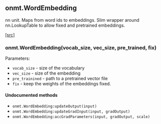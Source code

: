 <a name="onmt.WordEmbedding.dok"></a>


## onmt.WordEmbedding ##

 nn unit. Maps from word ids to embeddings. Slim wrapper around
nn.LookupTable to allow fixed and pretrained embeddings.


<a class="entityLink" href="https://github.com/opennmt/opennmt/blob/b8ee79ced285a1b7f5720f7e1473e4955a23e9f1/lib/onmt/WordEmbedding.lua#L16">[src]</a>
<a name="onmt.WordEmbedding"></a>


### onmt.WordEmbedding(vocab_size, vec_size, pre_trained, fix) ###


Parameters:

  * `vocab_size` - size of the vocabulary
  * `vec_size` - size of the embedding
  * `pre_trainined` - path to a pretrained vector file
  * `fix` - keep the weights of the embeddings fixed.



#### Undocumented methods ####

<a name="onmt.WordEmbedding:updateOutput"></a>
 * `onmt.WordEmbedding:updateOutput(input)`
<a name="onmt.WordEmbedding:updateGradInput"></a>
 * `onmt.WordEmbedding:updateGradInput(input, gradOutput)`
<a name="onmt.WordEmbedding:accGradParameters"></a>
 * `onmt.WordEmbedding:accGradParameters(input, gradOutput, scale)`
